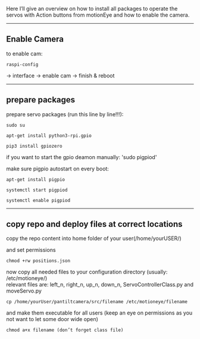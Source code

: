 Here I’ll give an overview on how to install all packages to operate the servos with Action buttons from motionEye and how to enable the camera.

-----------

## Enable Camera

to enable cam:

    raspi-config

-> interface -> enable cam -> finish & reboot

-----

## prepare packages

prepare servo packages (run this line by line!!!): <br>

    sudo su

    apt-get install python3-rpi.gpio

    pip3 install gpiozero

if you want to start the gpio deamon manually: 'sudo pigpiod' <br>

make sure pigpio autostart on every boot:

    apt-get install pigpio

    systemctl start pigpiod

    systemctl enable pigpiod

-----------------------
## copy repo and deploy files at correct locations

copy the repo content into home folder of your user(/home/yourUSER/)

and set permissions

    chmod +rw positions.json

now copy all needed files to your configuration directory (usually: /etc/motioneye/) <br>
relevant files are: left_n, right_n, up_n, down_n, ServoControllerClass.py and moveServo.py

    cp /home/yourUser/pantiltcamera/src/filename /etc/motioneye/filename

and make them executable for all users (keep an eye on permissions as you not want to let some door wide open)

    chmod a+x filename (don’t forget class file)
